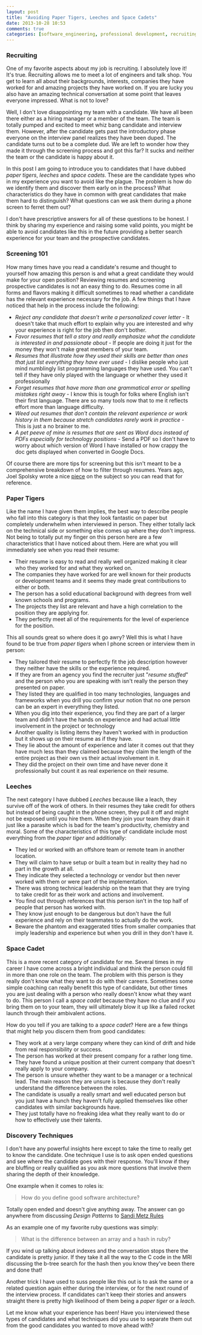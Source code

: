 ```yaml
---
layout: post
title: "Avoiding Paper Tigers, Leeches and Space Cadets"
date: 2013-10-28 10:53
comments: true
categories: [software_engineering, professional development, recruiting, job searching, team structure, team management]
---
```


### Recruiting

One of my favorite aspects about my job is recruiting.  I absolutely love it!  It's true.
Recruiting allows me to meet a lot of engineers and talk shop.  You  get to learn all about their
backgrounds, interests, companies they have worked for and amazing projects they have worked on.  If
you are lucky you also have an amazing technical conversation at some point that leaves everyone
impressed.  What is not to love?

<!-- more -->

Well, I don't love disappointing my team with a candidate.  We have all been there either as a
hiring manager or a member of the team.  The team is totally pumped and excited to meet whiz bang
candidate and interview them.  However, after the candidate gets past the introductory phase
everyone on the interview panel realizes they have been duped.  The candidate turns out to be a
complete dud.  We are left to wonder how they made it through the screening process and got this
far?  It sucks and neither the team or the candidate is happy about it.

In this post I am going to introduce you to candidates that I have dubbed _paper tigers_, _leeches_
and _space cadets_.  These are the candidate types who in my experience you want to avoid like the
plague.  The problem is how do we identify them and discover them early on in the process?  What
characteristics do they have in common with great candidates that make them hard to distinguish?
What questions can we ask them during a phone screen to ferret them out?

I don't have prescriptive answers for all of these questions to be honest.  I think by sharing my
experience and raising some valid points, you might be able to avoid candidates like this in the
future providing a better search experience for your team and the prospective candidates.

### Screening 101

How many times have you read a candidate's resume and thought to yourself how amazing this person is
and what a great candidate they would make for your open position?  Reviewing resumes and screening
prospective candidates is not an easy thing to do.  Resumes come in all forms and flavors making it
difficult sometimes to read whether a candidate has the relevant experience necessary for the job.
A few things that I have noticed that help in the process include the following:

* _Reject any candidate that doesn't write a personalized cover letter_ - It doesn't take that much
  effort to explain why you are interested and why your experience is right for the job then don't
  bother.
* _Favor resumes that tell a story and really emphasize what the candidate is interested in and
  passionate about_ - If people are doing it just for the money they won't make great members of
  your team.
* _Resumes that illustrate how they used their skills are better than ones that just list everything
  they have ever used_ - I dislike people who just mind numblingly list programming languages they
  have used.  You can't tell if they have only played with the language or whether they used it
  professionally
* _Forget resumes that have more than one grammatical error or spelling mistakes right away_ - I
  know this is tough for folks where English isn't their first language.  There are so many tools
  now that to me it reflects effort more than language difficulty.
* _Weed out resumes that don't contain the relevant experience or work history in them because
  stretch candidates rarely work in practice_ - This is just a no brainer to me.
* _A pet peeve of mine is resumes that are sent as Word docs instead of PDFs especially for
  technology positions_ - Send a PDF so I don't have to worry about which version of Word I have
  installed or how crappy the doc gets displayed when converted in Google Docs.

Of course there are more tips for screening but this isn't meant to be a comprehensive breakdown of
how to filter through resumes.  Years ago, Joel Spolsky wrote a nice
[piece](http://www.joelonsoftware.com/articles/SortingResumes.html) on the subject so you can read
that for reference.

### Paper Tigers

Like the name I have given them implies, the best way to describe people who fall into this
category is that they look fantastic on paper but completely underwhelm when interviewed in person.
They either totally lack on the technical side or something else comes up where they don't impress.
Not being to totally put my finger on this person here are a few characteristics that I have noticed
about them.  Here are what you will immediately see when you read their resume:

* Their resume is easy to read and really well organized making it clear who they worked for and
  what they worked on.
* The companies they have worked for are well known for their products or development teams and it
  seems they made great contributions to either or both.
* The person has a solid educational background with degrees from well known schools and programs.
* The projects they list are relevant and have a high correlation to the position they are applying
  for.
* They perfectly meet all of the requirements for the level of experience for the position.

This all sounds great so where does it go awry?  Well this is what I have found to be true from
_paper tigers_ when I phone screen or interview them in person:

* They tailored their resume to perfectly fit the job description however they neither have the
  skills or the experience required. 
* If they are from an agency you find the recruiter just "_resume stuffed_" and the person who you
  are speaking with isn't really the person they presented on paper.
* They listed they are qualified in too many technologies, languages and frameworks when you drill
  you confirm your notion that no one person can be an expert in everything they listed.
* When you dig into their experience, you find they are part of a larger team and didn't have the
  hands on experience and had actual little involvement in the project or technology
* Another quality is listing items they haven't worked with in production but it shows up on their
  resume as if they have.
* They lie about the amount of experience and later it comes out that they have much less than they
  claimed because they claim the length of the entire project as their own vs their actual
  involvement in it.
* They did the project on their own time and have never done it professionally but count it as real
  experience on their resume.

### Leeches

The next category I have dubbed _Leeches_ because like a leach, they survive off of the work of
others.  In their resumes they take credit for others but instead of being caught in the phone
screen, they pull it off and might not be exposed until you hire them.  When they join your team
they drain it just like a parasite which is bad for the team's productivity, chemistry and moral.
Some of the characteristics of this type of candidate include most everything from the _paper tiger_
and additionally:

* They led or worked with an offshore team or remote team in another location.
* They will claim to have setup or built a team but in reality they had no part in the growth at
  all.
* They indicate they selected a technology or vendor but then never worked with them or were part of
  the implementation.
* There was strong technical leadership on the team that they are trying to take credit for as their
  work and actions and involvement.
* You find out through references that this person isn't in the top half of people that person has
  worked with.
* They know just enough to be dangerous but don't have the full experience and rely on their
  teammates to actually do the work.
* Beware the phantom and exaggerated titles from smaller companies that imply leadership and
  experience but when you drill in they don't have it.

### Space Cadet

This is a more recent category of candidate for me.  Several times in my career I have come across a
bright individual and think the person could fill in more than one role on the team.  The problem
with this person is they really don't know what they want to do with their careers.  Sometimes some
simple coaching can really benefit this type of candidate, but other times you are just dealing with
a person who really doesn't know what they want to do.  This person I call a _space cadet_ because
they have no clue and if you bring them on to your team, they will ultimately blow it up like a
failed rocket launch through their ambivalent actions.

How do you tell if you are talking to a _space cadet_?  Here are a few things that might help you
discern them from good candidates:

* They work at a very large company where they can kind of drift and hide from real responsibility
  or success.
* The person has worked at their present company for a rather long time.
* They have found a unique position at their current company that doesn't really apply to your
  company.
* The person is unsure whether they want to be a manager or a technical lead.  The main reason they
  are unsure is because they don't really understand the difference between the roles.
* The candidate is usually a really smart and well educated person but you just have a hunch they
  haven't fully applied themselves like other candidates with similar backgrounds have.
* They just totally have no freaking idea what they really want to do or how to effectively use
  their talents.

### Discovery Techniques

I don't have any powerful insights here except to take the time to really get to know the candidate.
One technique I use is to ask open ended questions and see where the candidate goes with their
response.  You'll know if they are bluffing or really qualified as you ask more questions that
involve them sharing the depth of their knowledge.

One example when it comes to roles is:

> How do you define good software architecture?

Totally open ended and doesn't give anything away.  The answer can go anywhere from discussing
_Design Patterns_ to [Sandi Metz Rules](http://www.sandimetz.com)

As an example one of my favorite ruby questions was simply:

> What is the difference between an array and a hash in ruby?

If you wind up talking about indexes and the conversation stops there the candidate is pretty
junior.  If they take it all the way to the C code in the MRI discussing the b-tree search for the
hash then you know they've been there and done that!

Another trick I have used to suss people like this out is to ask the same or a related question
again either during the interview, or for the next round of the interview process.  If candidates
can't keep their stories and answers straight there is pretty high likelihood of them being a _paper
tiger_ or a _leach_.

Let me know what your experience has been!  Have you interviewed these types of candidates and what
techniques did you use to separate them out from the good candidates you wanted to move ahead with?
